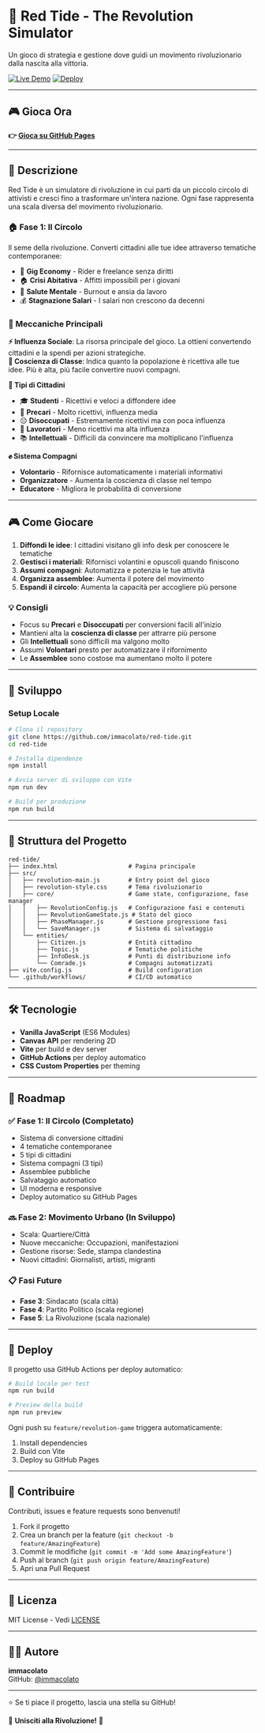 # 🚩 Red Tide - The Revolution Simulator

Un gioco di strategia e gestione dove guidi un movimento rivoluzionario dalla nascita alla vittoria.

[![Live Demo](https://img.shields.io/badge/demo-live-red)](https://immacolato.github.io/red-tide/)
[![Deploy](https://github.com/immacolato/red-tide/actions/workflows/pages.yml/badge.svg)](https://github.com/immacolato/red-tide/actions)

---

## 🎮 Gioca Ora

**👉 [Gioca su GitHub Pages](https://immacolato.github.io/red-tide/)**

---

## 📖 Descrizione

Red Tide è un simulatore di rivoluzione in cui parti da un piccolo circolo di attivisti e cresci fino a trasformare un'intera nazione. Ogni fase rappresenta una scala diversa del movimento rivoluzionario.

### 🏠 Fase 1: Il Circolo

Il seme della rivoluzione. Converti cittadini alle tue idee attraverso tematiche contemporanee:
- 🚴 **Gig Economy** - Rider e freelance senza diritti
- 🏠 **Crisi Abitativa** - Affitti impossibili per i giovani
- 🧠 **Salute Mentale** - Burnout e ansia da lavoro
- 💰 **Stagnazione Salari** - I salari non crescono da decenni

### 🎯 Meccaniche Principali

**⚡ Influenza Sociale**: La risorsa principale del gioco. La ottieni convertendo cittadini e la spendi per azioni strategiche.  
**🧠 Coscienza di Classe**: Indica quanto la popolazione è ricettiva alle tue idee. Più è alta, più facile convertire nuovi compagni.

**👥 Tipi di Cittadini**
- 🎓 **Studenti** - Ricettivi e veloci a diffondere idee
- 💼 **Precari** - Molto ricettivi, influenza media
- 😔 **Disoccupati** - Estremamente ricettivi ma con poca influenza
- 👷 **Lavoratori** - Meno ricettivi ma alta influenza
- 📚 **Intellettuali** - Difficili da convincere ma moltiplicano l'influenza

**✊ Sistema Compagni**
- **Volontario** - Rifornisce automaticamente i materiali informativi
- **Organizzatore** - Aumenta la coscienza di classe nel tempo
- **Educatore** - Migliora le probabilità di conversione

---

## 🎮 Come Giocare

1. **Diffondi le idee**: I cittadini visitano gli info desk per conoscere le tematiche
2. **Gestisci i materiali**: Rifornisci volantini e opuscoli quando finiscono
3. **Assumi compagni**: Automatizza e potenzia le tue attività
4. **Organizza assemblee**: Aumenta il potere del movimento
5. **Espandi il circolo**: Aumenta la capacità per accogliere più persone

### 💡 Consigli

- Focus su **Precari** e **Disoccupati** per conversioni facili all'inizio
- Mantieni alta la **coscienza di classe** per attrarre più persone
- Gli **Intellettuali** sono difficili ma valgono molto
- Assumi **Volontari** presto per automatizzare il rifornimento
- Le **Assemblee** sono costose ma aumentano molto il potere

---

## 🚀 Sviluppo

### Setup Locale

```bash
# Clona il repository
git clone https://github.com/immacolato/red-tide.git
cd red-tide

# Installa dipendenze
npm install

# Avvia server di sviluppo con Vite
npm run dev

# Build per produzione
npm run build
```

---

## 📁 Struttura del Progetto

```
red-tide/
├── index.html                    # Pagina principale
├── src/
│   ├── revolution-main.js        # Entry point del gioco
│   ├── revolution-style.css      # Tema rivoluzionario
│   ├── core/                     # Game state, configurazione, fase manager
│   │   ├── RevolutionConfig.js   # Configurazione fasi e contenuti
│   │   ├── RevolutionGameState.js # Stato del gioco
│   │   ├── PhaseManager.js       # Gestione progressione fasi
│   │   └── SaveManager.js        # Sistema di salvataggio
│   └── entities/
│       ├── Citizen.js            # Entità cittadino
│       ├── Topic.js              # Tematiche politiche
│       ├── InfoDesk.js           # Punti di distribuzione info
│       └── Comrade.js            # Compagni automatizzati
├── vite.config.js                # Build configuration
└── .github/workflows/            # CI/CD automatico
```

---

## 🛠️ Tecnologie

- **Vanilla JavaScript** (ES6 Modules)
- **Canvas API** per rendering 2D
- **Vite** per build e dev server
- **GitHub Actions** per deploy automatico
- **CSS Custom Properties** per theming

---

## 🎯 Roadmap

### ✅ Fase 1: Il Circolo (Completato)
- Sistema di conversione cittadini
- 4 tematiche contemporanee
- 5 tipi di cittadini
- Sistema compagni (3 tipi)
- Assemblee pubbliche
- Salvataggio automatico
- UI moderna e responsive
- Deploy automatico su GitHub Pages

### 🔜 Fase 2: Movimento Urbano (In Sviluppo)
- Scala: Quartiere/Città
- Nuove meccaniche: Occupazioni, manifestazioni
- Gestione risorse: Sede, stampa clandestina
- Nuovi cittadini: Giornalisti, artisti, migranti

### 📋 Fasi Future
- **Fase 3**: Sindacato (scala città)
- **Fase 4**: Partito Politico (scala regione)
- **Fase 5**: La Rivoluzione (scala nazionale)

---

## 🚢 Deploy

Il progetto usa GitHub Actions per deploy automatico:

```bash
# Build locale per test
npm run build

# Preview della build
npm run preview
```

Ogni push su `feature/revolution-game` triggera automaticamente:
1. Install dependencies
2. Build con Vite
3. Deploy su GitHub Pages

---

## 🤝 Contribuire

Contributi, issues e feature requests sono benvenuti!

1. Fork il progetto
2. Crea un branch per la feature (`git checkout -b feature/AmazingFeature`)
3. Commit le modifiche (`git commit -m 'Add some AmazingFeature'`)
4. Push al branch (`git push origin feature/AmazingFeature`)
5. Apri una Pull Request

---

## 📝 Licenza

MIT License - Vedi [LICENSE](LICENSE)

---

## 👨‍💻 Autore

**immacolato**  
GitHub: [@immacolato](https://github.com/immacolato)

---

⭐ Se ti piace il progetto, lascia una stella su GitHub!

🚩 **Unisciti alla Rivoluzione!** 🚩
